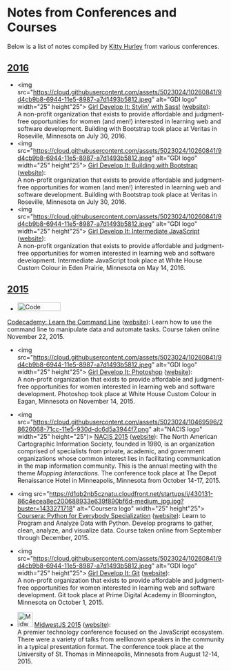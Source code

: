 # Notes from Conferences and Courses
Below is a list of notes compiled by [Kitty Hurley](http://www.twitter.com/geospatialem) from various conferences.

## [2016](/2016)  
* <img src="https://cloud.githubusercontent.com/assets/5023024/10260841/9d4cb9b8-6944-11e5-8987-a7d1493b5812.jpeg" alt="GDI logo" width="25" height"25"> [Girl Develop It: Stylin' with Sass!](/2016/GirlDevelopIt-StylinWithSass.md) ([website](https://www.girldevelopit.com/chapters/minneapolis)):  
A non-profit organization that exists to provide affordable and judgment-free opportunities for women (and men!) interested in learning web and software development. Building with Bootstrap took place at Veritas in Roseville, Minnesota on July 30, 2016.
* <img src="https://cloud.githubusercontent.com/assets/5023024/10260841/9d4cb9b8-6944-11e5-8987-a7d1493b5812.jpeg" alt="GDI logo" width="25" height"25"> [Girl Develop It: Building with Bootstrap](/2016/GirlDevelopIt-BuildingWithBootstrap.md) ([website](https://www.girldevelopit.com/chapters/minneapolis)):  
A non-profit organization that exists to provide affordable and judgment-free opportunities for women (and men!) interested in learning web and software development. Building with Bootstrap took place at Veritas in Roseville, Minnesota on July 30, 2016.
* <img src="https://cloud.githubusercontent.com/assets/5023024/10260841/9d4cb9b8-6944-11e5-8987-a7d1493b5812.jpeg" alt="GDI logo" width="25" height"25"> [Girl Develop It: Intermediate JavaScript](/2016/GirlDevelopIt-IntermediateJavascript.md) ([website](https://www.girldevelopit.com/chapters/minneapolis)):  
A non-profit organization that exists to provide affordable and judgment-free opportunities for women interested in learning web and software development. Intermediate JavaScript took place at White House Custom Colour in Eden Prairie, Minnesota on May 14, 2016.


## [2015](/2015)  
* <img src="https://cloud.githubusercontent.com/assets/5023024/13376293/23385fde-dd7e-11e5-83a5-e3f9fe117854.png" alt="Code Academy Logo" width="100" height="20">
 [Codecademy: Learn the Command Line](/2015/Codecademy-CommandLine.md) ([website](https://www.codecademy.com/learn/learn-the-command-line)):
Learn how to use the command line to manipulate data and automate tasks. Course taken online November 22, 2015.

* <img src="https://cloud.githubusercontent.com/assets/5023024/10260841/9d4cb9b8-6944-11e5-8987-a7d1493b5812.jpeg" alt="GDI logo" width="25" height"25"> [Girl Develop It: Photoshop](/2015/GirlDevelopIt-Photoshop.md) ([website](https://www.girldevelopit.com/chapters/minneapolis)):  
A non-profit organization that exists to provide affordable and judgment-free opportunities for women interested in learning web and software development. Photoshop took place at White House Custom Colour in Eagan, Minnesota on November 14, 2015.

* <img src="https://cloud.githubusercontent.com/assets/5023024/10469596/28626068-71cc-11e5-930d-dc6d5a3944f7.png" alt="NACIS logo" width="25" height="25")> [NACIS 2015](/2015/2015NACIS.md) ([website](http://www.nacis.org)): The North American Cartographic Information Society, founded in 1980, is an organization comprised of specialists from private, academic, and government organizations whose common interest lies in facilitating communication in the map information community. This is the annual meeting with the theme *Mapping Interactions*. The conference took place at The Depot Renaissance Hotel in Minneapolis, Minnesota from October 14-17, 2015.

* <img src="https://d1qb2nb5cznatu.cloudfront.net/startups/i/430131-86c4ecea8ec200688933e639f890bf6d-medium_jpg.jpg?buster=1433271718" alt="Coursera logo" width="25" height"25"> [Coursera: Python for Everybody Specialization](/2015/Coursera-Python.md) ([website](https://www.coursera.org/learn/python)):
Learn to Program and Analyze Data with Python. Develop programs to gather, clean, analyze, and visualize data. Course taken online from September through December, 2015.

* <img src="https://cloud.githubusercontent.com/assets/5023024/10260841/9d4cb9b8-6944-11e5-8987-a7d1493b5812.jpeg" alt="GDI logo" width="25" height"25"> [Girl Develop It: Git](/2015/GirlDevelopIt-Git.md) ([website](https://www.girldevelopit.com/chapters/minneapolis)):  
A non-profit organization that exists to provide affordable and judgment-free opportunities for women interested in learning web and software development. Git took place at Prime Digital Academy in Bloomington, Minnesota on October 1, 2015.

* <img src="https://cloud.githubusercontent.com/assets/5023024/9292291/eb7ceff0-43b4-11e5-879d-91f54cc6c33c.png" alt="MidwestJS logo" width="35" height="35"> [MidwestJS 2015](/2015/2015MidwestJS.md) ([website](http://www.midwestjs.com)):  
A premier technology conference focused on the JavaScript ecosystem. There were a variety of talks from well­known speakers in the community in a typical presentation format. The conference took place at the University of St. Thomas in Minneapolis, Minnesota from August 12-14, 2015.    
